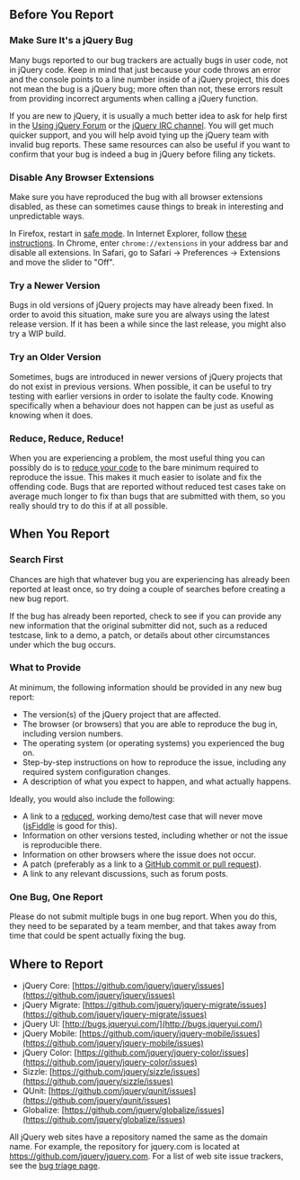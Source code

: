 <script>{
	"title": "How to Report Bugs"
}</script>

## Before You Report

### Make Sure It's a jQuery Bug

Many bugs reported to our bug trackers are actually bugs in user code, not in jQuery code. Keep in mind that just because your code throws an error and the console points to a line number inside of a jQuery project, this does not mean the bug is a jQuery bug; more often than not, these errors result from providing incorrect arguments when calling a jQuery function.

If you are new to jQuery, it is usually a much better idea to ask for help first in the [Using jQuery Forum](http://forum.jquery.com/using-jquery/) or the [jQuery IRC channel](http://webchat.freenode.net/?channels=%23jquery). You will get much quicker support, and you will help avoid tying up the jQuery team with invalid bug reports. These same resources can also be useful if you want to confirm that your bug is indeed a bug in jQuery before filing any tickets.

### Disable Any Browser Extensions

Make sure you have reproduced the bug with all browser extensions disabled, as these can sometimes cause things to break in interesting and unpredictable ways.

In Firefox, restart in [safe mode](http://kb.mozillazine.org/Safe_mode). In Internet Explorer, follow [these instructions](http://support.microsoft.com/en-us/kb/298931). In Chrome, enter `chrome://extensions` in your address bar and disable all extensions. In Safari, go to Safari -> Preferences -> Extensions and move the slider to "Off".

### Try a Newer Version

Bugs in old versions of jQuery projects may have already been fixed. In order to avoid this situation, make sure you are always using the latest release version. If it has been a while since the last release, you might also try a WIP build.

### Try an Older Version

Sometimes, bugs are introduced in newer versions of jQuery projects that do not exist in previous versions. When possible, it can be useful to try testing with earlier versions in order to isolate the faulty code. Knowing specifically when a behaviour does not happen can be just as useful as knowing when it does.

### Reduce, Reduce, Reduce!

When you are experiencing a problem, the most useful thing you can possibly do is to [reduce your code](http://webkit.org/quality/reduction.html) to the bare minimum required to reproduce the issue. This makes it much easier to isolate and fix the offending code. Bugs that are reported without reduced test cases take on average much longer to fix than bugs that are submitted with them, so you really should try to do this if at all possible.

## When You Report

### Search First

Chances are high that whatever bug you are experiencing has already been reported at least once, so try doing a couple of searches before creating a new bug report.

If the bug has already been reported, check to see if you can provide any new information that the original submitter did not, such as a reduced testcase, link to a demo, a patch, or details about other circumstances under which the bug occurs.

### What to Provide

At minimum, the following information should be provided in any new bug report:

* The version(s) of the jQuery project that are affected.
* The browser (or browsers) that you are able to reproduce the bug in, including version numbers.
* The operating system (or operating systems) you experienced the bug on.
* Step-by-step instructions on how to reproduce the issue, including any required system configuration changes.
* A description of what you expect to happen, and what actually happens.

Ideally, you would also include the following:

* A link to a [reduced](http://webkit.org/quality/reduction.html), working demo/test case that will never move ([jsFiddle](http://jsfiddle.net/) is good for this).
* Information on other versions tested, including whether or not the issue is reproducible there.
* Information on other browsers where the issue does not occur.
* A patch (preferably as a link to a [GitHub commit or pull request](/commits-and-pull-requests/)).
* A link to any relevant discussions, such as forum posts.

### One Bug, One Report

Please do not submit multiple bugs in one bug report. When you do this, they need to be separated by a team member, and that takes away from time that could be spent actually fixing the bug.


## Where to Report

* jQuery Core: [https://github.com/jquery/jquery/issues](https://github.com/jquery/jquery/issues)
* jQuery Migrate: [https://github.com/jquery/jquery-migrate/issues](https://github.com/jquery/jquery-migrate/issues)
* jQuery UI: [http://bugs.jqueryui.com/](http://bugs.jqueryui.com/)
* jQuery Mobile: [https://github.com/jquery/jquery-mobile/issues](https://github.com/jquery/jquery-mobile/issues)
* jQuery Color: [https://github.com/jquery/jquery-color/issues](https://github.com/jquery/jquery-color/issues)
* Sizzle: [https://github.com/jquery/sizzle/issues](https://github.com/jquery/sizzle/issues)
* QUnit: [https://github.com/jquery/qunit/issues](https://github.com/jquery/qunit/issues)
* Globalize: [https://github.com/jquery/globalize/issues](https://github.com/jquery/globalize/issues)

All jQuery web sites have a repository named the same as the domain name. For example, the repository for jquery.com is located at https://github.com/jquery/jquery.com. For a list of web site issue trackers, see the [bug triage page](/triage/#web-sites).
